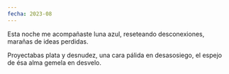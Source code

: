 ```yaml
---
fecha: 2023-08
---
```

Esta noche me acompañaste luna azul,
reseteando desconexiones,
marañas de ideas perdidas.

Proyectabas plata y desnudez,
una cara pálida en desasosiego,
el espejo de ésa alma gemela
en desvelo.